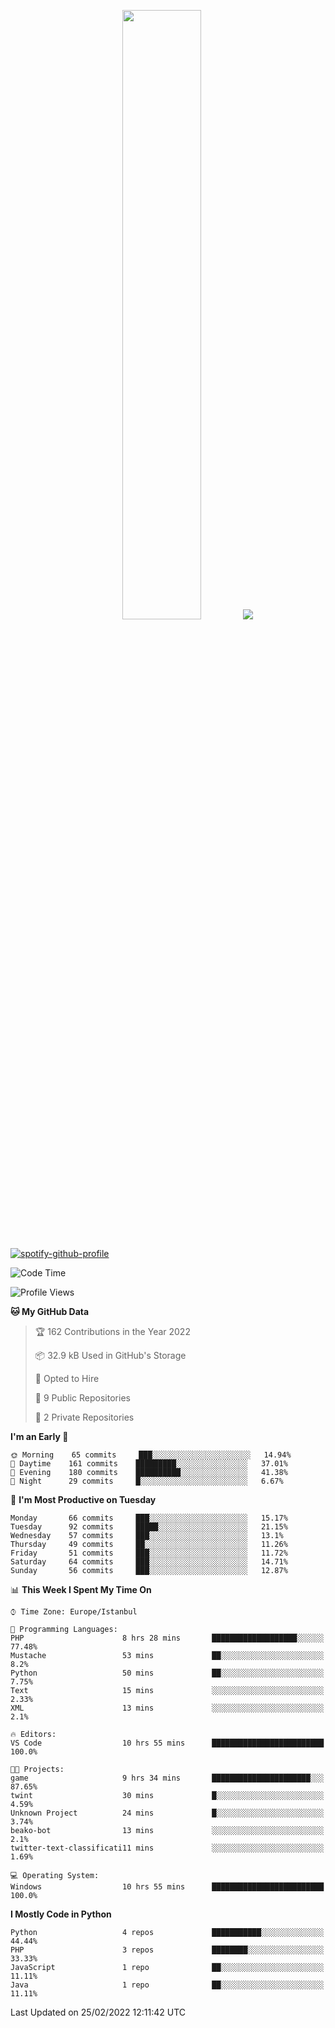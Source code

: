 <p align="center">
  <img height="50%" width="auto" src ="https://github-readme-stats.vercel.app/api/top-langs/?username=3nws&layout=compact&hide_border=true&theme=darcula&bg_color=00000000&langs_count=6&hide=jupyter%20notebook,tex,css,ejs,gherkin,mustache,shell">
  <img src ="https://github-readme-streak-stats.herokuapp.com?user=3nws&theme=darcula&hide_border=true&background=FFFFFF00">
  <br>
  <br>
</p>
  
[![spotify-github-profile](https://spotify-github-profile.vercel.app/api/view?uid=6ina68mkaqzvpogcq1v51dp37&cover_image=true&theme=novatorem&bar_color=ff0a0a&bar_color_cover=true)](https://spotify-github-profile.vercel.app/api/view?uid=6ina68mkaqzvpogcq1v51dp37&redirect=true)

<!--START_SECTION:waka-->
![Code Time](http://img.shields.io/badge/Code%20Time-25%20hrs%2030%20mins-blue)

![Profile Views](http://img.shields.io/badge/Profile%20Views-22-blue)

**🐱 My GitHub Data** 

> 🏆 162 Contributions in the Year 2022
 > 
> 📦 32.9 kB Used in GitHub's Storage 
 > 
> 💼 Opted to Hire
 > 
> 📜 9 Public Repositories 
 > 
> 🔑 2 Private Repositories  
 > 
**I'm an Early 🐤** 

```text
🌞 Morning    65 commits     ███░░░░░░░░░░░░░░░░░░░░░░   14.94% 
🌆 Daytime    161 commits    █████████░░░░░░░░░░░░░░░░   37.01% 
🌃 Evening    180 commits    ██████████░░░░░░░░░░░░░░░   41.38% 
🌙 Night      29 commits     █░░░░░░░░░░░░░░░░░░░░░░░░   6.67%

```
📅 **I'm Most Productive on Tuesday** 

```text
Monday       66 commits     ███░░░░░░░░░░░░░░░░░░░░░░   15.17% 
Tuesday      92 commits     █████░░░░░░░░░░░░░░░░░░░░   21.15% 
Wednesday    57 commits     ███░░░░░░░░░░░░░░░░░░░░░░   13.1% 
Thursday     49 commits     ██░░░░░░░░░░░░░░░░░░░░░░░   11.26% 
Friday       51 commits     ███░░░░░░░░░░░░░░░░░░░░░░   11.72% 
Saturday     64 commits     ███░░░░░░░░░░░░░░░░░░░░░░   14.71% 
Sunday       56 commits     ███░░░░░░░░░░░░░░░░░░░░░░   12.87%

```


📊 **This Week I Spent My Time On** 

```text
⌚︎ Time Zone: Europe/Istanbul

💬 Programming Languages: 
PHP                      8 hrs 28 mins       ███████████████████░░░░░░   77.48% 
Mustache                 53 mins             ██░░░░░░░░░░░░░░░░░░░░░░░   8.2% 
Python                   50 mins             ██░░░░░░░░░░░░░░░░░░░░░░░   7.75% 
Text                     15 mins             ░░░░░░░░░░░░░░░░░░░░░░░░░   2.33% 
XML                      13 mins             ░░░░░░░░░░░░░░░░░░░░░░░░░   2.1%

🔥 Editors: 
VS Code                  10 hrs 55 mins      █████████████████████████   100.0%

🐱‍💻 Projects: 
game                     9 hrs 34 mins       ██████████████████████░░░   87.65% 
twint                    30 mins             █░░░░░░░░░░░░░░░░░░░░░░░░   4.59% 
Unknown Project          24 mins             █░░░░░░░░░░░░░░░░░░░░░░░░   3.74% 
beako-bot                13 mins             ░░░░░░░░░░░░░░░░░░░░░░░░░   2.1% 
twitter-text-classificati11 mins             ░░░░░░░░░░░░░░░░░░░░░░░░░   1.69%

💻 Operating System: 
Windows                  10 hrs 55 mins      █████████████████████████   100.0%

```

**I Mostly Code in Python** 

```text
Python                   4 repos             ███████████░░░░░░░░░░░░░░   44.44% 
PHP                      3 repos             ████████░░░░░░░░░░░░░░░░░   33.33% 
JavaScript               1 repo              ██░░░░░░░░░░░░░░░░░░░░░░░   11.11% 
Java                     1 repo              ██░░░░░░░░░░░░░░░░░░░░░░░   11.11%

```



 Last Updated on 25/02/2022 12:11:42 UTC
<!--END_SECTION:waka-->

<!--
**3nws/3nws** is a ✨ _special_ ✨ repository because its `README.md` (this file) appears on your GitHub profile.

Here are some ideas to get you started:

- 🔭 I’m currently working on ...
- 🌱 I’m currently learning ...
- 👯 I’m looking to collaborate on ...
- 🤔 I’m looking for help with ...
- 💬 Ask me about ...
- 📫 How to reach me: ...
- 😄 Pronouns: ...
- ⚡ Fun fact: ...
-->
